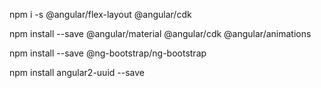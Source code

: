 npm i -s @angular/flex-layout @angular/cdk

npm install --save @angular/material @angular/cdk @angular/animations

npm install --save @ng-bootstrap/ng-bootstrap

npm install angular2-uuid --save
